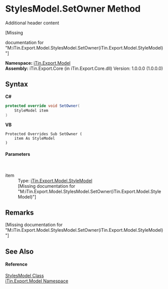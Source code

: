 # StylesModel.SetOwner Method 
Additional header content 

\[Missing <summary> documentation for "M:iTin.Export.Model.StylesModel.SetOwner(iTin.Export.Model.StyleModel)"\]

**Namespace:**&nbsp;<a href="N_iTin_Export_Model">iTin.Export.Model</a><br />**Assembly:**&nbsp;iTin.Export.Core (in iTin.Export.Core.dll) Version: 1.0.0.0 (1.0.0.0)

## Syntax

**C#**<br />
``` C#
protected override void SetOwner(
	StyleModel item
)
```

**VB**<br />
``` VB
Protected Overrides Sub SetOwner ( 
	item As StyleModel
)
```


#### Parameters
&nbsp;<dl><dt>item</dt><dd>Type: <a href="T_iTin_Export_Model_StyleModel">iTin.Export.Model.StyleModel</a><br />\[Missing <param name="item"/> documentation for "M:iTin.Export.Model.StylesModel.SetOwner(iTin.Export.Model.StyleModel)"\]</dd></dl>

## Remarks
\[Missing <remarks> documentation for "M:iTin.Export.Model.StylesModel.SetOwner(iTin.Export.Model.StyleModel)"\]

## See Also


#### Reference
<a href="T_iTin_Export_Model_StylesModel">StylesModel Class</a><br /><a href="N_iTin_Export_Model">iTin.Export.Model Namespace</a><br />